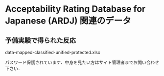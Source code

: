 # Acceptability Rating Database for Japanese (ARDJ) 関連のデータ

## 予備実験で得られた反応

data-mapped-classified-unified-protected.xlsx

パスワード保護されています．中身を見たい方はサイト管理者までお問い合わせ下さい．
